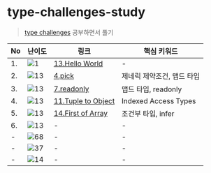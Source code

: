 # type-challenges-study

> [type challenges](https://github.com/type-challenges/type-challenges) 공부하면서 풀기

| No | 난이도 | 링크 | 핵심 키워드 |
| --- | --- | --- | --- |
| 1. | <img src="https://img.shields.io/badge/warm--up-1-teal" alt="1"/> | [13.Hello World](./warm-up/13-hello-world.md) | - |
| 2. | <img src="https://img.shields.io/badge/easy-13-7aad0c" alt="13"/> | [4.pick](./easy/4-pick.md) | 제네릭 제약조건, 맵드 타입 |
| 3. | <img src="https://img.shields.io/badge/easy-13-7aad0c" alt="13"/> | [7.readonly](./easy/7-readonly.md) | 맵드 타입, readonly |
| 4. | <img src="https://img.shields.io/badge/easy-13-7aad0c" alt="13"/> | [11.Tuple to Object](./easy/11-tuple-to-object.md) | Indexed Access Types |
| 5. | <img src="https://img.shields.io/badge/easy-13-7aad0c" alt="13"/> | [14.First of Array](./easy/14-first-of-array.md) | 조건부 타입, infer |
| 6. | <img src="https://img.shields.io/badge/easy-13-7aad0c" alt="13"/> | - | - |
| - | <img src="https://img.shields.io/badge/medium-68-d9901a" alt="68"/> | - | - |
| - | <img src="https://img.shields.io/badge/hard-37-de3d37" alt="37"/> | - | - |
| - | <img src="https://img.shields.io/badge/extreme-14-b11b8d" alt="14"/> | - | - |

